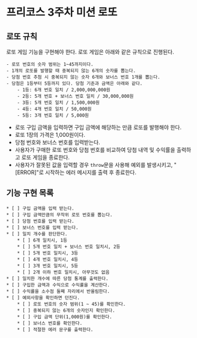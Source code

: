 # 프리코스 3주차 미션 로또
## 로또 규칙
로또 게임 기능을 구현해야 한다. 로또 게임은 아래와 같은 규칙으로 진행된다.

```
- 로또 번호의 숫자 범위는 1~45까지이다.
- 1개의 로또를 발행할 때 중복되지 않는 6개의 숫자를 뽑는다.
- 당첨 번호 추첨 시 중복되지 않는 숫자 6개와 보너스 번호 1개를 뽑는다.
- 당첨은 1등부터 5등까지 있다. 당첨 기준과 금액은 아래와 같다.
    - 1등: 6개 번호 일치 / 2,000,000,000원
    - 2등: 5개 번호 + 보너스 번호 일치 / 30,000,000원
    - 3등: 5개 번호 일치 / 1,500,000원
    - 4등: 4개 번호 일치 / 50,000원
    - 5등: 3개 번호 일치 / 5,000원
```

- 로또 구입 금액을 입력하면 구입 금액에 해당하는 만큼 로또를 발행해야 한다.
- 로또 1장의 가격은 1,000원이다.
- 당첨 번호와 보너스 번호를 입력받는다.
- 사용자가 구매한 로또 번호와 당첨 번호를 비교하여 당첨 내역 및 수익률을 출력하고 로또 게임을 종료한다.
- 사용자가 잘못된 값을 입력할 경우 `throw`문을 사용해 예외를 발생시키고, "[ERROR]"로 시작하는 에러 메시지를 출력 후 종료한다.

## 기능 구현 목록
	* [ ] 구입 금액을 입력 받는다.
	* [ ] 구입 금액만큼의 무작위 로또 번호를 뽑는다.
	* [ ] 당첨 번호를 입력 받는다.
	* [ ] 보너스 번호를 입력 받는다.
	* [ ] 일치 개수를 판단한다.
		* [ ] 6개 일치시, 1등
		* [ ] 5개 번호 일치 + 보너스 번호 일치시, 2등
		* [ ] 5개 번호 일치시, 3등
		* [ ] 4개 번호 일치시, 4등
		* [ ] 3개 번호 일치시, 5등
		* [ ] 2개 이하 번호 일치시, 아무것도 없음
	* [ ] 일치한 개수에 따른 당첨 통계를 출력한다.
	* [ ] 구입한 금액과 수익으로 수익률을 계산한다.
	* [ ] 수익률을 소수점 둘째 자리에서 반올림한다.
	* [ ] 예외사항을 확인하면 던진다.
		* [ ] 로또 번호의 숫자 범위(1 ~ 45)를 확인한다.
		* [ ] 중복되지 않는 6개의 숫자인지 확인한다.
		* [ ] 구입 금액 단위(1,000원)를 확인한다.
		* [ ] 보너스 번호를 확인한다.
		* [ ] 적절한 에러 문구를 출력한다.

